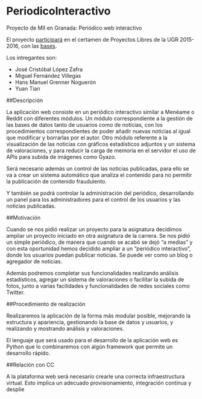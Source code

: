 # PeriodicoInteractivo
Proyecto de MII en Granada: Periódico web interactivo

El proyecto [participará](http://imgur.com/Nx9cLxd) en el certamen de Proyectos Libres de la UGR 2015-2016, con las [bases](https://docs.google.com/document/d/16UsdUV_XXuPUh-Imz4PSgh-2ES_YaAJpZ8fNrbTVpMA/edit).


Los intregantes son:

* José Cristóbal López Zafra
* Miguel Fernández Villegas
* Hans Manuel Grenner Noguerón
* Yuan Tian

##Descripción

La aplicación web consiste en un periódico interactivo similar a Menéame o Reddit con diferentes módulos. Un módulo correspondiente a la gestión de las bases de datos tanto de usuarios como de noticias, con los procedimientos correspondientes de poder añadir nuevas noticias al igual que modificar y borrarlas por el autor. Otro módulo referente a la visualización de las noticias con gráficos estadísticos adjuntos y un sistema de valoraciones, y para reducir la carga de memoria en el servidor el uso de APIs para subida de imágenes como Gyazo.

Será necesario además un control de las noticias publicadas, para ello se va a crear un sistema automático que analiza el contenido para no permitir la publicación de contenido fraudulento. 

Y también se podrá controlar la administración del periódico, desarrollando un panel para los administradores para el control de los usuarios y las noticias publicadas.


##Motivación

Cuando se nos pidió realizar un proyecto para la asignatura decidimos ampliar un proyecto iniciado en otra asignatura de la carrera. Se nos pidió un simple periódico, de manera que cuando se acabó se dejó “a medias” y con esta oportunidad hemos decidido ampliar a un “periódico interactivo”, donde los usuarios puedan publicar noticias. Se puede ver como un blog o agregador de noticias.

Además podremos completar sus funcionalidades realizando análisis estadísticos, agregar un sistema de valoraciones o facilitar la subida de fotos, junto a varias facilidades y funcionalidades de redes sociales como Twitter. 


##Procedimiento de realización

Realizaremos la aplicación de la forma más modular posible, mejorando la estructura y apariencia, gestionando la base de datos y usuarios, y realizando y mostrando análisis y valoraciones.

El lenguaje que será usado para el desarrollo de la aplicación web es Python que lo combinaremos con algún framework que permite un desarrollo rápido.

##Relación con CC

A la plataforma web será necesario crearle una correcta infraestructura virtual. Esto implica un adecuado provisionamiento, integración contínua y desplie

